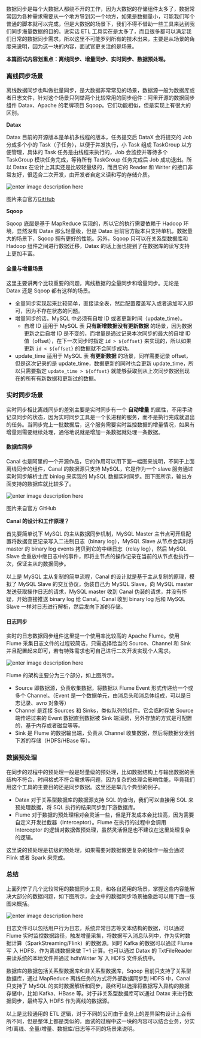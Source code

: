 数据同步是每个大数据人都绕不开的工作，因为大数据的存储组件太多了，数据常常因为各种需求需要从一个地方导到另一个地方，如果是数据量小，可能我们写个普通的脚本就可以完成，但是大数据的场景下，我们不得不借助一些工具来达到我们同步海量数据的目的。说实话
ETL
工具实在是太多了，而且很多都可以满足我们日常的数据同步需求，所以这里不可能罗列所有的技术出来，主要是从场景的角度来说明，因为这一块的内容，面试官更关注的是场景。

**本篇面试内容划重点：离线同步、增量同步、实时同步、数据预处理。**

### 离线同步场景

离线数据同步也叫做批量同步，是大数据非常常见的场景，数据源一般为数据库或者日志文件，针对这个场景只列举两个比较常用的同步组件：阿里开源的数据同步组件
Datax、Apache 的老牌项目 Sqoop。它们功能相似，但是实现上有很大的区别。

**Datax**

Datax 目前的开源版本是单机多线程的版本，任务提交后 DataX 会将提交的 Job 分成多个小的 Task（子任务），以便于并发执行，小 Task
组成 TaskGroup 以方便管理，具体的 Task 任务是由线程来执行的，Job 会监控并等待多个 TaskGroup 模块任务完成，等待所有
TaskGroup 任务完成后 Job 成功退出。所以 Datax 在设计上其实还是比较轻量级的，而且它的 Reader 和 Writer
的接口非常友好，很适合二次开发，由开发者自定义读和写的存储介质。

![enter image description
here](https://images.gitbook.cn/5c7b6780-e8d9-11ea-9e67-3d4549ae97a3)

图片来自官方[GitHub](https://cloud.githubusercontent.com/assets/1067175/17850849/aa6c95a8-6891-11e6-94b7-39f0ab5af3b4.png)

**Sqoop**

Sqoop 底层是基于 MapReduce 实现的，所以它的执行需要依赖于 Hadoop 环境，显然没有 Datax 那么轻量级，但是 Datax
目前官方版本只支持单机，数据量大的场景下，Sqoop 拥有更好的性能。另外，Sqoop 只可以在关系型数据库和 Hadoop
组件之间进行数据迁移，Datax 的话上面也提到了在数据库的读写支持上更加丰富。

#### **全量与增量场景**

这里主要讲两个比较重要的问题，离线数据的全量同步和增量同步。无论是 Datax 还是 Sqoop 都有这样的场景。

  * 全量同步实现起来比较简单，直接读全表，然后配置覆盖写入或者追加写入即可，因为不存在状态的问题。
  * 增量同步的话，MySQL 中必须有自增 ID 或者更新时间（update_time）。
    * 自增 ID 适用于 MySQL 表 **只有新增数据没有更新数据** 的场景，因为数据更新之后自增 ID 是不变的，而增量是通过记录本次同步的最大的自增 ID 值（offset），在下一次同步时指定 `id > ${offset}` 来实现的，所以如果更新 `id < ${offset}` 的数据就不会同步成功。
  * update_time 适用于 MySQL 表 **有更新数据** 的场景，同样需要记录 offset，但是这次记录的是 update_time，数据更新的同时也会更新 update_time，所以只需要指定 `update_time > ${offset}` 就能够获取到从上次同步数据到现在的所有有新数据和更新过的数据。

### 实时同步场景

实时同步相比离线同步的差别主要是实时同步有一个 **自动增量**
的属性，不用手动记录同步的状态，因为实时同步工具是一个长进程的服务，而不是执行完成就退出的任务。当同步完上一批数据后，这个服务需要实时监控数据的增量情况，如果有增量则需要继续处理，通俗地说就是增加一条数据就处理一条数据。

#### **数据库同步**

Canal 也是阿里的一个开源作品，它的作用可以用下面一幅图来说明，不同于上面离线同步的组件，Canal 的数据源只支持 MySQL，它是作为一个
slave 服务通过实时同步解析主库 binlog 来实现的 MySQL 数据实时同步。图下图所示，输出方面支持的数据库就比较多了。

![enter image description
here](https://images.gitbook.cn/bdf552a0-e8d9-11ea-91d9-89a6127f3a5c)

图片来自官方 GitHub

**Canal 的设计和工作原理？**

首先要简单说下 MySQL 的主从数据同步机制，MySQL Master 主节点可开启配置将数据变更记录写入二进制日志（binary log），MySQL
Slave 从节点会实时将 master 的 binary log events 拷贝到它的中继日志（relay log），然后 MySQL Slave
会重放中继日志中的事件，即将主节点的操作记录在当前的从节点也执行一次，保证主从的数据同步。

以上是 MySQL 主从复制的简单流程，Canal 的设计就是基于主从复制的原理，模拟了 MySQL Slave 的交互协议，伪装自己为 MySQL
Slave，向 MySQL master 发送获取操作日志的请求，MySQL master 收到 Canal 伪装的请求，并没有怀疑，开始直接推送
binary log 给 Canal。Canal 收到 binary log 后和 MySQL Slave 一样对日志进行解析，然后发向下游的存储。

#### **日志同步**

实时的日志数据同步组件这里提一个使用率比较高的 Apache Flume。使用 Flume 采集日志文件的过程较简洁，只需选择恰当的
Source、Channel 和 Sink 并且配置起来即可，若有特殊需求也可自己进行二次开发实现个人需求。

![enter image description
here](https://images.gitbook.cn/e5755280-e8d9-11ea-91aa-4deb1f5b5838)

Flume 的架构主要分为三个部分，如上图所示。

  * Source 即数据源，负责收集数据，将数据以 Flume Event 形式传递给一个或多个 Channel。（Event 是一个数据单元，由消息头和消息体组成，可以是日志记录、avro 对象等）
  * Channel 是连接 Sources 和 Sinks，类似队列的组件。它会临时存放 Source 端传递过来的 Event 数据直到数据被 Sink 端消费，另外存放的方式是可配置的，基于内存或者磁盘等等。
  * Sink 是 Flume 的数据输出端，负责从 Channel 收集数据，然后将数据分发到下游的存储（HDFS/HBase 等）。

### 数据预处理

在同步的过程中的预处理一般是轻量级的预处理，比如数据结构上与输出数据的表结构不符合，时间格式不符合需求等问题，因为复杂的处理会影响性能，毕竟我们用这个工具的主要目的还是同步数据。这里还是举几个典型的例子。

  * Datax 对于关系型数据库的数据源支持 SQL 的查询，我们可以直接用 SQL 来预处理数据，将 SQL 执行的结果同步到下游数据库。
  * Flume 对于数据的预处理相对会灵活一些，但是开发成本会比较高，因为需要自定义开发拦截器（Interceptor）。Flume 在执行的过程中会调用 Interceptor 的逻辑对数据做预处理，虽然灵活但是也不建议在这里处理复杂的逻辑。

这里说的预处理是初级的预处理，如果需要对数据做更复杂的操作一般会通过 Flink 或者 Spark 来完成。

### 总结

上面列举了几个比较常用的数据同步工具，和各自适用的场景，掌握这些内容能解决大部分的数据问题，如下图所示，企业中的数据同步场景抽象后可以用下面一张图来概括。

![enter image description
here](https://images.gitbook.cn/23873700-e8da-11ea-9e67-3d4549ae97a3)

日志文件可以包括用户行为日志，系统异常日志等文本结构的数据，可以通过 Flume
实时监控数据路径，触发增量采集，将数据写入消息队列中，作为实时数据计算（SparkStreaming/Flink）的数据源。同时 Kafka 的数据可以通过
Flume 写 入 HDFS，作为离线数据来做 T+1 计算。也可以通过 Datax 的 TxtFileReader 来读系统的本地文件并通过
hdfsWriter 写 入 HDFS 文件系统中。

数据库的数据包括关系型数据库和非关系型数据库，Sqoop 目前只支持了关系型数据库，通过 MapReduce 离线任务的方式将外部数据同步到 HDFS
中，Canal 只支持了 MySQL 的实时数据解析和同步，最终可以选择将数据写入异构的数据存储中，比如 Kafka、HBase
等。对于非关系型数据库可以通过 Datax 来进行数据同步，最终写入 HDFS 作为离线的数据源。

以上是比较通用的 ETL
逻辑，对于不同的公司由于业务上的差异架构设计上会有所不同，但是整体上都是类似的，面试的过程中这一块的内容可以结合业务，分实时/离线、全量/增量、数据库/日志等不同的场景来说明。

